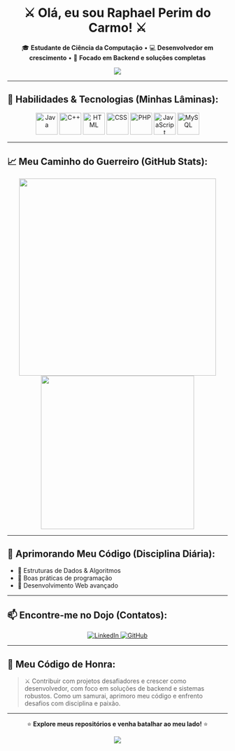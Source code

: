 <h1 align="center">⚔️  Olá, eu sou Raphael Perim do Carmo!  ⚔️</h1>

<p align="center">
  🎓 <strong>Estudante de Ciência da Computação</strong> • 💻 <strong>Desenvolvedor em crescimento</strong> • 🚀 <strong>Focado em Backend e soluções completas</strong>
</p>

<p align="center">
  <img src="https://capsule-render.vercel.app/api?type=waving&color=0:FF0000,100:000000&height=120&section=header&text=プログラミング%20&fontColor=FFFFFF&fontSize=40&fontAlignY=35" />
</p>

---

## 🐉 Habilidades & Tecnologias (Minhas Lâminas):
<p align="center">
  <img src="https://cdn.jsdelivr.net/gh/devicons/devicon/icons/java/java-original.svg" width="50" height="50" alt="Java"/> 
  <img src="https://cdn.jsdelivr.net/gh/devicons/devicon/icons/cplusplus/cplusplus-original.svg" width="50" height="50" alt="C++"/> 
  <img src="https://cdn.jsdelivr.net/gh/devicons/devicon/icons/html5/html5-original.svg" width="50" height="50" alt="HTML"/> 
  <img src="https://cdn.jsdelivr.net/gh/devicons/devicon/icons/css3/css3-original.svg" width="50" height="50" alt="CSS"/> 
  <img src="https://cdn.jsdelivr.net/gh/devicons/devicon/icons/php/php-original.svg" width="50" height="50" alt="PHP"/> 
  <img src="https://cdn.jsdelivr.net/gh/devicons/devicon/icons/javascript/javascript-original.svg" width="50" height="50" alt="JavaScript"/> 
  <img src="https://cdn.jsdelivr.net/gh/devicons/devicon/icons/mysql/mysql-original.svg" width="50" height="50" alt="MySQL"/>
</p>

---

## 📈 Meu Caminho do Guerreiro (GitHub Stats):
<p align="center">
  <img src="https://github-readme-stats.vercel.app/api?username=RaphaelPCarmo&show_icons=true&theme=dark&locale=pt-br&title_color=FF0000&icon_color=FF0000&text_color=FFFFFF&bg_color=000000" width="450"/>
  <img src="https://github-readme-stats.vercel.app/api/top-langs/?username=RaphaelPCarmo&layout=compact&langs_count=7&theme=dark&title_color=FF0000&text_color=FFFFFF&bg_color=000000" width="350"/>
</p>

---

## 🌱 Aprimorando Meu Código (Disciplina Diária):
- 🐛 Estruturas de Dados & Algoritmos
- 🧩 Boas práticas de programação
- 💪 Desenvolvimento Web avançado

---

## 📫 Encontre-me no Dojo (Contatos):
<p align="center">
  <a href="https://www.linkedin.com/in/raphael-perim-do-carmo-512166315" target="_blank">
    <img src="https://img.shields.io/badge/LinkedIn-FF0000?style=for-the-badge&logo=linkedin&logoColor=white" alt="LinkedIn"/>
  </a>
  <a href="https://github.com/RaphaelPCarmo" target="_blank">
    <img src="https://img.shields.io/badge/GitHub-000000?style=for-the-badge&logo=github&logoColor=white" alt="GitHub"/>
  </a>
</p>

---

## 🎯 Meu Código de Honra:
> ⚔️ Contribuir com projetos desafiadores e crescer como desenvolvedor, com foco em soluções de backend e sistemas robustos. Como um samurai, aprimoro meu código e enfrento desafios com disciplina e paixão.

---

<p align="center">
  ⭐ <strong>Explore meus repositórios e venha batalhar ao meu lado!</strong> ⭐
</p>

<p align="center">
  <img src="https://capsule-render.vercel.app/api?type=waving&color=0:000000,100:FF0000&height=120&section=footer&text=End%20of%20Scroll&fontColor=FFFFFF&fontSize=30" />
</p>
